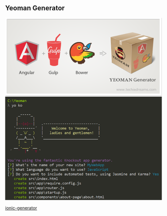 ##  Yeoman Generator

![alt resources/ionic/yeoman-generator.png](resources/ionic/yeoman-generator.png) <!-- .element: class="col" -->
![alt resources/ionic/yeoman-generator-example.png](resources/ionic/yeoman-generator-example.png) <!-- .element: class="col" -->

[ionic-generator](https://github.com/diegonetto/generator-ionic)